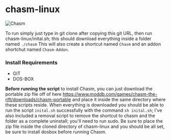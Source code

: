 # chasm-linux

![Chasm](https://1.bp.blogspot.com/-7FgPZxq5ZNI/V81bh90o30I/AAAAAAAAE-w/B8xDIpY-4P885wxxZH1LnZKuanC8kIjHgCPcB/s1600/Chasm.jpg)

To run simply just type in git clone after copying this git URL, then run chasm-linux/inital.sh; this should download everything inside a folder named `./chasm`
This will also create a shortcut named `Chasm` and an addon shortchut named `Chasm-Addon`.

### Install Requirements
* GIT
* DOS-BOX

**Before running the script** to install Chasm, you can just download the portable zip file off of here https://www.moddb.com/games/chasm-the-rift/downloads/chasm-portable and place it inside the same directory where these scripts reside. When everything is downloaded you should be able to run the script `inital.sh` successfully with the command `sh inital.sh`; I've also included a removal script to remove the shortcut to chasm and the folder as a complete uninstall; you'll need to run sudo. Be sure to place the zip file inside the cloned directory of chasm-linux and you should be all set, be sure to install dosbox before running Chasm.
